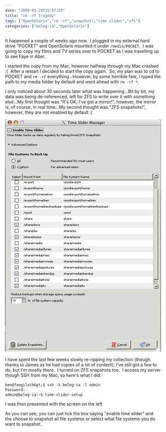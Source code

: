 ```yaml
---
date: "2009-03-29T15:57:53"
title: "rm -rf tragedy"
tags: ["OpenSolaris","rm -rf","snapshot","time slider","zfs"]
categories: ["beleg-iâ","OpenSolaris"]
---
```


It happened a couple of weeks ago now.  I plugged in my external hard drive "POCKET" and OpenSolaris mounted it under `/media/POCKET`.  I was going to copy my films and TV series over to POCKET as I was travelling up to see Faye in Aber.  

I started the copy from my Mac, however halfway through my Mac crashed :(  After a restart I decided to start the copy again.  So, my plan was to cd to POCKET and `rm -rf` everything...However, by some horrible fate, I typed the path to my media folder by default and went ahead with `rm -rf *`.

I only noticed about 30 seconds later what was happening...Bit by bit, my data was being de-referenced, left for ZFS to write over it with something else...My first thought was "It's OK, I've got a mirror!", however, the mirror is, of course, in real time...My second thought was "ZFS snapshots!", however, they are not enabled by default :(

![alt text](Picture1-2.png "Timeslider screenshot showing that I hadn't enabled snapshots")

I have spent the last few weeks slowly re-ripping my collection (though thanks to James as he had copies of a lot of content), I've still got a few to do, but I'm mostly there.  I turned on ZFS snapshots too.  I access my server though SSH from my Mac, so here's what I did:

```
ben@faegilath&gt;$ ssh -X beleg-ia -l admin
Password:
admin@beleg-ia:~$ time-slider-setup
```

I was then presented with the screen on the left

As you can see, you can just tick the box saying "enable time slider" and the choose to snapshot all file systems or select what file systems you do want to snapshot.

